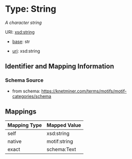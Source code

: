 # Type: String 




_A character string_



URI: [xsd:string](http://www.w3.org/2001/XMLSchema#string)

* [base](https://w3id.org/linkml/base): str

* [uri](https://w3id.org/linkml/uri): xsd:string









## Identifier and Mapping Information







### Schema Source


* from schema: https://knetminer.com/terms/motifs/motif-categories/schema




## Mappings

| Mapping Type | Mapped Value |
| ---  | ---  |
| self | xsd:string |
| native | motif:string |
| exact | schema:Text |




